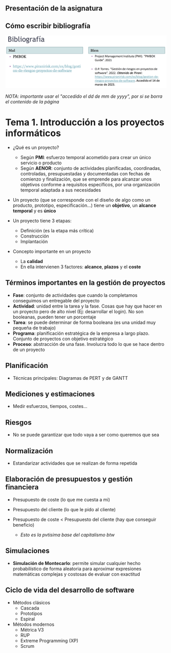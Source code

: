 ## Presentación de la asignatura

## Cómo escribir bibliografía

![](./img/Pasted%20image%2020240124155747.png)

*NOTA: importante usar el "accedido el dd de mm de yyyy", por si se borra el contenido de la página*

# Tema 1. Introducción a los proyectos informáticos

- ¿Qué es un proyecto?
	- Según **PMI**: esfuerzo temporal acometido para crear un único servicio o producto
	- Según **AENOR**: conjunto de actividades planificadas, coordinadas, controladas, presupuestadas y documentadas con fechas de comienzo y finalización, que se emprende para alcanzar unos objetivos conforme a requisitos específicos, por una organización temporal adaptada a sus necesidades

- Un proyecto (que se corresponde con el diseño de algo como un producto, prototipo, especificación...) tiene un **objetivo**, un **alcance temporal** y es **único**

- Un proyecto tiene 3 etapas:
	- Definición (es la etapa más crítica)
	- Construcción
	- Implantación

- Concepto importante en un proyecto
	- La **calidad**
	- En ella intervienen 3 factores: **alcance**, **plazos** y el **coste**

## Términos importantes en la gestión de proyectos

- **Fase**: conjunto de actividades que cuando la completamos conseguimos un entregable del proyecto
- **Actividad**: unidad entre la tarea y la fase. Cosas que hay que hacer en un proyecto pero de alto nivel (Ej: desarrollar el login). No son booleanas, pueden tener un porcentaje
- **Tarea**: se puede determinar de forma booleana (es una unidad muy pequeña de trabajo)
- **Programa**: planificación estratégica de la empresa a largo plazo. Conjunto de proyectos con objetivo estratégico
- **Proceso**: abstracción de una fase. Involucra todo lo que se hace dentro de un proyecto

## Planificación

- Técnicas principales: Diagramas de PERT y de GANTT

## Mediciones y estimaciones

- Medir esfuerzos, tiempos, costes...

## Riesgos

- No se puede garantizar que todo vaya a ser como queremos que sea

## Normalización

- Estandarizar actividades que se realizan de forma repetida

## Elaboración de presupuestos y gestión financiera

- Presupuesto de coste (lo que me cuesta a mi)
- Presupuesto del cliente (lo que le pido al cliente)

- Presupuesto de coste < Presupuesto del cliente (hay que conseguir beneficio)
	- *Esto es la pvtisima base del capitalismo btw*

## Simulaciones

- **Simulación de Montecarlo**: permite simular cualquier hecho probabilístico de forma aleatoria para aproximar expresiones matemáticas complejas y costosas de evaluar con exactitud

## Ciclo de vida del desarrollo de software

- Métodos clásicos
	- Cascada
	- Prototipos
	- Espiral
- Métodos modernos
	- Métrica V3
	- RUP
	- Extreme Programming (XP)
	- Scrum





